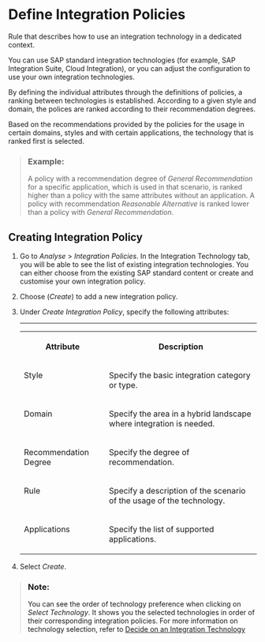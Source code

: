 <!-- loioda857e1df2b7464983ec7e16398fd0c4 -->

# Define Integration Policies

Rule that describes how to use an integration technology in a dedicated context.

You can use SAP standard integration technologies \(for example, SAP Integration Suite, Cloud Integration\), or you can adjust the configuration to use your own integration technologies.

By defining the individual attributes through the definitions of policies, a ranking between technologies is established. According to a given style and domain, the polices are ranked according to their recommendation degrees.

Based on the recommendations provided by the policies for the usage in certain domains, styles and with certain applications, the technology that is ranked first is selected.

> ### Example:  
> A policy with a recommendation degree of *General Recommendation* for a specific application, which is used in that scenario, is ranked higher than a policy with the same attributes without an application. A policy with recommendation *Reasonable Alternative* is ranked lower than a policy with *General Recommendation*.



<a name="loioda857e1df2b7464983ec7e16398fd0c4__section_uff_2ts_vvb"/>

## Creating Integration Policy

1.  Go to *Analyse* \> *Integration Policies*. In the Integration Technology tab, you will be able to see the list of existing integration technologies. You can either choose from the existing SAP standard content or create and customise your own integration policy.

2.  Choose \(*Create*\) to add a new integration policy.

3.  Under *Create Integration Policy*, specify the following attributes:

    ****


    <table>
    <tr>
    <th valign="top">

    Attribute


    
    </th>
    <th valign="top">

    Description


    
    </th>
    </tr>
    <tr>
    <td valign="top">
    
    Style


    
    </td>
    <td valign="top">
    
    Specify the basic integration category or type.


    
    </td>
    </tr>
    <tr>
    <td valign="top">
    
    Domain


    
    </td>
    <td valign="top">
    
    Specify the area in a hybrid landscape where integration is needed.


    
    </td>
    </tr>
    <tr>
    <td valign="top">
    
    Recommendation Degree


    
    </td>
    <td valign="top">
    
    Specify the degree of recommendation.


    
    </td>
    </tr>
    <tr>
    <td valign="top">
    
    Rule


    
    </td>
    <td valign="top">
    
    Specify a description of the scenario of the usage of the technology.


    
    </td>
    </tr>
    <tr>
    <td valign="top">
    
    Applications


    
    </td>
    <td valign="top">
    
    Specify the list of supported applications.


    
    </td>
    </tr>
    </table>
    
4.  Select *Create*.

> ### Note:  
> You can see the order of technology preference when clicking on *Select Technology*. It shows you the selected technologies in order of their corresponding integration policies. For more information on technology selection, refer to [Decide on an Integration Technology](decide-on-an-integration-technology-fb4bc24.md)

